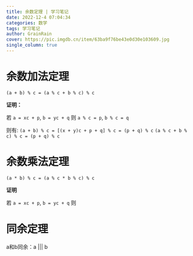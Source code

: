 ```yaml
---
title: 余数定理 | 学习笔记
date: 2022-12-4 07:04:34
categories: 数学
tags: 学习笔记
author: GrainRain
cover: https://pic.imgdb.cn/item/63ba9f76be43e0d30e103609.jpg
single_column: true
---
```


# 余数加法定理

`(a + b) % c = (a % c + b % c) % c`

**证明：**

若 `a = xc + p`, `b = yc + q`
则 `a % c = p`, `b % c = q`

则有:
`(a + b) % c = [(x + y)c + p + q] % c = (p + q) % c`
`(a % c + b % c) % c = (p + q) % c`

# 余数乘法定理

`(a * b) % c = (a % c * b % c) % c`

**证明**

若 `a = xc + p`, `b = yc + q`
则

# 同余定理

a和b同余：a ||| b